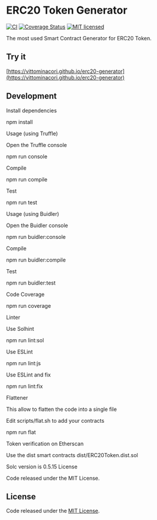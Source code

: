 # ERC20 Token Generator

[![CI](https://github.com/vittominacori/erc20-generator/workflows/CI/badge.svg?branch=master)](https://github.com/vittominacori/erc20-generator/actions/)
[![Coverage Status](https://coveralls.io/repos/github/vittominacori/erc20-generator/badge.svg?branch=master)](https://coveralls.io/github/vittominacori/erc20-generator?branch=master)
[![MIT licensed](https://img.shields.io/github/license/vittominacori/erc20-generator.svg)](https://github.com/vittominacori/erc20-generator/blob/master/LICENSE)

The most used Smart Contract Generator for ERC20 Token.

## Try it

[https://vittominacori.github.io/erc20-generator](https://vittominacori.github.io/erc20-generator)




## Development
Install dependencies

npm install

Usage (using Truffle)

Open the Truffle console

npm run console

Compile

npm run compile

Test

npm run test

Usage (using Buidler)

Open the Buidler console

npm run buidler:console

Compile

npm run buidler:compile

Test

npm run buidler:test

Code Coverage

npm run coverage

Linter

Use Solhint

npm run lint:sol

Use ESLint

npm run lint:js

Use ESLint and fix

npm run lint:fix

Flattener

This allow to flatten the code into a single file

Edit scripts/flat.sh to add your contracts

npm run flat

Token verification on Etherscan

Use the dist smart contracts dist/ERC20Token.dist.sol

Solc version is 0.5.15
License

Code released under the MIT License.


## License

Code released under the [MIT License](https://github.com/vittominacori/erc20-generator/blob/master/LICENSE).


